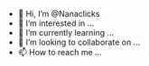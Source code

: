 - 👋 Hi, I’m @Nanaclicks
- 👀 I’m interested in ...
- 🌱 I’m currently learning ...
- 💞️ I’m looking to collaborate on ...
- 📫 How to reach me ...

<!---
Nanaclicks/Nanaclicks is a ✨ special ✨ repository because its `README.md` (this file) appears on your GitHub profile.
You can click the Preview link to take a look at your changes.
--->
